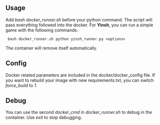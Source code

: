 ## Usage

Add *bash docker_runner.sh* before your python command. The script will pass everything followed into the docker. For **Yinsh**, you can run a simple game with the following commands.

     bash docker_runner.sh python yinsh_runner.py <options>
    
The container will remove itself automatically.

## Config

Docker related parameters are included in the docker/docker_config file. If you want to rebuild your image with new requirements.txt, you can switch *force_build* to *1*.

## Debug

You can use the second *docker_cmd* in *docker_runner.sh* to debug in the container. Use *exit* to stop debugging.
